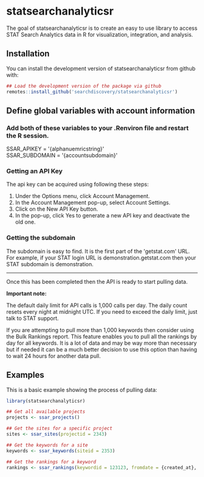 # statsearchanalyticsr

The goal of statsearchanalyticsr is to create an easy to use library to access STAT Search Analytics data in R for visualization, integration, and analysis.

## Installation

You can install the development version of statsearchanalyticsr from github with:

``` r
## Load the development version of the package via github
remotes::install_github('searchdiscovery/statsearchanalyticsr')
```

## Define global variables with account information

### Add both of these variables to your .Renviron file and restart the R session.

SSAR_APIKEY = '{alphanuemricstring}'  
SSAR_SUBDOMAIN = '{accountsubdomain}'

### Getting an API Key

The api key can be acquired using following these steps:

1. Under the Options menu, click Account Management.
2. In the Account Management pop-up, select Account Settings.
3. Click on the New API Key button.
4. In the pop-up, click Yes to generate a new API key and deactivate the old one.

### Getting the subdomain

The subdomain is easy to find. It is the first part of the 'getstat.com' URL. For example, if your STAT login URL is demonstration.getstat.com then your STAT subdomain is demonstration.

*** 

Once this has been completed then the API is ready to start pulling data.  

**Important note:**

The default daily limit for API calls is 1,000 calls per day. The daily count resets every night at midnight UTC. If you need to exceed the daily limit, just talk to STAT support.

If you are attempting to pull more than 1,000 keywords then consider using the Bulk Rankings report. This feature enables you to pull all the rankings by day for all keywords. It is a lot of data and may be way more than necessary but if needed it can be a much better decision to use this option than having to wait 24 hours for another data pull.

## Examples

This is a basic example showing the process of pulling data:

``` r
library(statsearchanalyticsr)

## Get all available projects
projects <- ssar_projects()

## Get the sites for a specific project
sites <- ssar_sites(projectid = 2343)

## Get the keywords for a site
keywords <- ssar_keywords(siteid = 2353)

## Get the rankings for a keyword
rankings <- ssar_rankings(keywordid = 123123, fromdate = {created_at}, todate = Sys.Date()-1)
```

